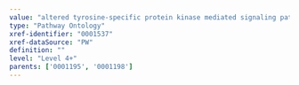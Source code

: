 ```yaml
---
value: "altered tyrosine-specific protein kinase mediated signaling pathway"
type: "Pathway Ontology"
xref-identifier: "0001537"
xref-dataSource: "PW"
definition: ""
level: "Level 4+"
parents: ['0001195', '0001198']
---
```

